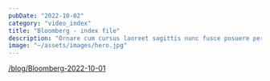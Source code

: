 ```yaml
---
pubDate: "2022-10-02"
category: "video_index"
title: "Bloomberg - index file"
description: "Ornare cum cursus laoreet sagittis nunc fusce posuere per euismod dis vehicula a, semper fames lacus maecenas dictumst pulvinar neque enim non potenti. Torquent hac sociosqu eleifend potenti."
image: "~/assets/images/hero.jpg"
---
```


<a href='/blog/Bloomberg-2022-10-01'>/blog/Bloomberg-2022-10-01</a>
